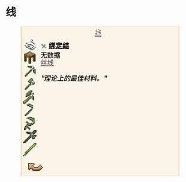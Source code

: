 # 线

<figure><img src="../../.gitbook/assets/屏幕截图 2025-03-03 165638.png" alt=""><figcaption></figcaption></figure>
